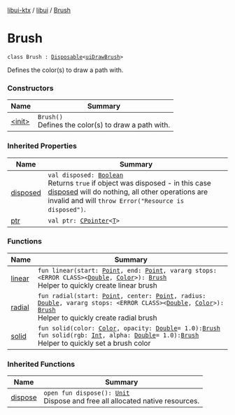 [libui-ktx](../../index.md) / [libui](../index.md) / [Brush](./index.md)

# Brush

`class Brush : `[`Disposable`](../-disposable/index.md)`<`[`uiDrawBrush`](../ui-draw-brush/index.md)`>`

Defines the color(s) to draw a path with.

### Constructors

| Name | Summary |
|---|---|
| [&lt;init&gt;](-init-.md) | `Brush()`<br>Defines the color(s) to draw a path with. |

### Inherited Properties

| Name | Summary |
|---|---|
| [disposed](../-disposable/disposed.md) | `val disposed: `[`Boolean`](https://kotlinlang.org/api/latest/jvm/stdlib/kotlin/-boolean/index.html)<br>Returns `true` if object was disposed - in this case [disposed](../-disposable/disposed.md) will do nothing, all other operations are invalid and will `throw Error("Resource is disposed")`. |
| [ptr](../-disposable/ptr.md) | `val ptr: `[`CPointer`](../../kotlinx.cinterop/-c-pointer/index.md)`<`[`T`](../-disposable/index.md#T)`>` |

### Functions

| Name | Summary |
|---|---|
| [linear](linear.md) | `fun linear(start: `[`Point`](../-point/index.md)`, end: `[`Point`](../-point/index.md)`, vararg stops: <ERROR CLASS><`[`Double`](https://kotlinlang.org/api/latest/jvm/stdlib/kotlin/-double/index.html)`, `[`Color`](../-color/index.md)`>): `[`Brush`](./index.md)<br>Helper to quickly create linear brush |
| [radial](radial.md) | `fun radial(start: `[`Point`](../-point/index.md)`, center: `[`Point`](../-point/index.md)`, radius: `[`Double`](https://kotlinlang.org/api/latest/jvm/stdlib/kotlin/-double/index.html)`, vararg stops: <ERROR CLASS><`[`Double`](https://kotlinlang.org/api/latest/jvm/stdlib/kotlin/-double/index.html)`, `[`Color`](../-color/index.md)`>): `[`Brush`](./index.md)<br>Helper to quickly create radial brush |
| [solid](solid.md) | `fun solid(color: `[`Color`](../-color/index.md)`, opacity: `[`Double`](https://kotlinlang.org/api/latest/jvm/stdlib/kotlin/-double/index.html)` = 1.0): `[`Brush`](./index.md)<br>`fun solid(rgb: `[`Int`](https://kotlinlang.org/api/latest/jvm/stdlib/kotlin/-int/index.html)`, alpha: `[`Double`](https://kotlinlang.org/api/latest/jvm/stdlib/kotlin/-double/index.html)` = 1.0): `[`Brush`](./index.md)<br>Helper to quickly set a brush color |

### Inherited Functions

| Name | Summary |
|---|---|
| [dispose](../-disposable/dispose.md) | `open fun dispose(): `[`Unit`](https://kotlinlang.org/api/latest/jvm/stdlib/kotlin/-unit/index.html)<br>Dispose and free all allocated native resources. |
